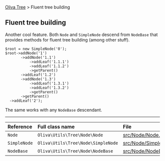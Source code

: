 [Oliva Tree](home.md) > Fluent tree building

## Fluent tree building

Another cool feature. Both `Node` and `SimpleNode` descend from `NodeBase` that provides methods for fluent tree building (among other stuff).
```
$root = new SimpleNode('0');
$root->addNode('1')
       ->addNode('1.1')
           ->addLeaf('1.1.1')
           ->addLeaf('1.1.2')
           ->getParent()
       ->addLeaf('1.2')
       ->addNode('1.3')
           ->addLeaf('1.3.1')
           ->addLeaf('1.3.2')
           ->getParent()
       ->getParent()
  ->addLeaf('2');
  ```
  The same works with any `NodeBase` descendant.

----
|Reference|Full class name|File|Docs|
|:-|:-|:-|:-|
|`Node` | `Oliva\Utils\Tree\Node\Node` | [src/Node/Node.php](../src/Node/Node.php) |[Nodes](nodes.md)|
|`SimpleNode` | `Oliva\Utils\Tree\Node\SimpleNode` | [src/Node/SimpleNode.php](../src/Node/SimpleNode.php) |[Nodes](nodes.md)|
|`NodeBase` | `Oliva\Utils\Tree\Node\NodeBase` | [src/Node/NodeBase.php](../src/Node/NodeBase.php) |[Nodes](nodes.md)|

